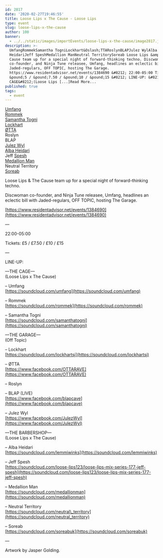 ```yaml
---
id: 2817
date: '2020-02-27T19:46:55'
title: Loose Lips x The Cause - Loose Lips
type: event
slug: loose-lips-x-the-cause
author: 100
banner:
  - ../../static/images/importEvents/loose-lips-x-the-cause/image2817.jpeg
description: >-
  UmfangRommekSamantha TogniLockhart&Oslash;TTARoslynBLAPJulez WylAlba
  HeidariJeff SpeshMedallion ManNeutral TerritorySoreab Loose Lips &amp; The
  Cause team up for a special night of forward-thinking techno. Discwoman
  co-founder, and Ninja Tune releasee, Umfang, headlines an eclectic bill with
  Jaded-regulars, OFF TOPIC, hosting The Garage.
  https://www.residentadvisor.net/events/1384690 &#8212; 22:00-05:00 Tickets:
  &pound;5 / &pound;7.50 / &pound;10 / &pound;15 &#8212; LINE-UP: &#8212;THE
  CAGE&#8212;(Loose Lips [...]Read More...
published: true
tags:
  - event
---
```

[Umfang](https://www.residentadvisor.net/dj/umfang)  
[Rommek](https://www.residentadvisor.net/dj/rommek)  
[Samantha Togni](https://www.residentadvisor.net/dj/samanthatogni)  
[Lockhart](https://www.residentadvisor.net/dj/lockhart)  
[ØTTA](https://www.residentadvisor.net/dj/otta)  
Roslyn  
BLAP  
[Julez Wyl](https://www.residentadvisor.net/dj/julezwyl)  
[Alba Heidari](https://www.residentadvisor.net/dj/albaheidari)  
Jeff [Spesh](https://www.residentadvisor.net/dj/spesh)  
[Medallion Man](https://www.residentadvisor.net/dj/medallionman)  
Neutral Territory  
[Soreab](https://www.residentadvisor.net/dj/soreab)

Loose Lips & The Cause team up for a special night of forward-thinking techno.

Discwoman co-founder, and Ninja Tune releasee, Umfang, headlines an eclectic bill with Jaded-regulars, OFF TOPIC, hosting The Garage.

[](https://www.residentadvisor.net/events/1384690)[https://www.residentadvisor.net/events/1384690](https://www.residentadvisor.net/events/1384690)

—

22:00-05:00

Tickets: £5 / £7.50 / £10 / £15

—

LINE-UP:

—THE CAGE—  
(Loose Lips x The Cause)

– Umfang  
[https://soundcloud.com/umfang](https://soundcloud.com/umfang)

– Rommek  
[https://soundcloud.com/rommek](https://soundcloud.com/rommek)

– Samantha Togni  
[https://soundcloud.com/samanthatogni](https://soundcloud.com/samanthatogni)

—THE GARAGE—  
(Off Topic)

– Lockhart  
[https://soundcloud.com/lockhartsj](https://soundcloud.com/lockhartsj)

– ØTTA  
[https://www.facebook.com/OTTARAVE](https://www.facebook.com/OTTARAVE)

– Roslyn

– BLAP (LIVE)  
[https://www.facebook.com/blapcave](https://www.facebook.com/blapcave)

– Julez Wyl  
[https://www.facebook.com/JulezWyl](https://www.facebook.com/JulezWyl)

—THE BARBERSHOP—  
(Loose Lips x The Cause)

– Alba Heidari  
[https://soundcloud.com/lemmiwinks](https://soundcloud.com/lemmiwinks)

– Jeff Spesh  
[https://soundcloud.com/loose-lips123/loose-lips-mix-series-177-jeff-spesh](https://soundcloud.com/loose-lips123/loose-lips-mix-series-177-jeff-spesh)

– Medallion Man  
[https://soundcloud.com/medallionman](https://soundcloud.com/medallionman)

– Neutral Territory  
[https://soundcloud.com/neutral\_territory](https://soundcloud.com/neutral_territory)

– Soreab  
[https://soundcloud.com/soreabuk](https://soundcloud.com/soreabuk)

—

Artwork by Jasper Golding.